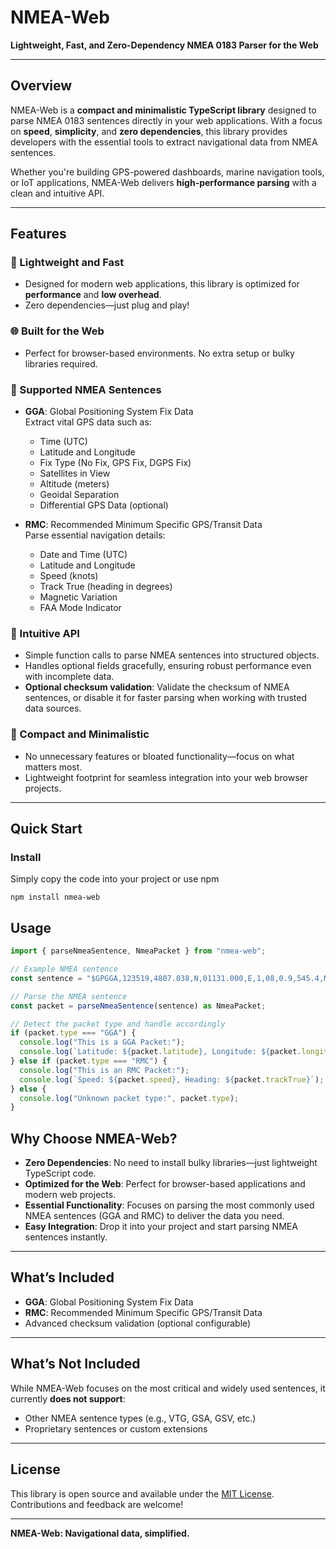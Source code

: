 # **NMEA-Web**

**Lightweight, Fast, and Zero-Dependency NMEA 0183 Parser for the Web**

---

## **Overview**

NMEA-Web is a **compact and minimalistic TypeScript library** designed to parse NMEA 0183 sentences directly in your web applications. With a focus on **speed**, **simplicity**, and **zero dependencies**, this library provides developers with the essential tools to extract navigational data from NMEA sentences.

Whether you're building GPS-powered dashboards, marine navigation tools, or IoT applications, NMEA-Web delivers **high-performance parsing** with a clean and intuitive API.

---

## **Features**

### **🚀 Lightweight and Fast**
- Designed for modern web applications, this library is optimized for **performance** and **low overhead**.
- Zero dependencies—just plug and play!

### **🌐 Built for the Web**
- Perfect for browser-based environments. No extra setup or bulky libraries required.

### **📡 Supported NMEA Sentences**
- **GGA**: Global Positioning System Fix Data  
  Extract vital GPS data such as:
  - Time (UTC)
  - Latitude and Longitude
  - Fix Type (No Fix, GPS Fix, DGPS Fix)
  - Satellites in View
  - Altitude (meters)
  - Geoidal Separation
  - Differential GPS Data (optional)

- **RMC**: Recommended Minimum Specific GPS/Transit Data  
  Parse essential navigation details:
  - Date and Time (UTC)
  - Latitude and Longitude
  - Speed (knots)
  - Track True (heading in degrees)
  - Magnetic Variation
  - FAA Mode Indicator

### **🔧 Intuitive API**
- Simple function calls to parse NMEA sentences into structured objects.
- Handles optional fields gracefully, ensuring robust performance even with incomplete data.
- **Optional checksum validation**: Validate the checksum of NMEA sentences, or disable it for faster parsing when working with trusted data sources.

### **📖 Compact and Minimalistic**
- No unnecessary features or bloated functionality—focus on what matters most.
- Lightweight footprint for seamless integration into your web browser projects.

---

## **Quick Start**

### Install
Simply copy the code into your project or use npm
```shell
npm install nmea-web
```

## Usage
```typescript
import { parseNmeaSentence, NmeaPacket } from "nmea-web";

// Example NMEA sentence
const sentence = "$GPGGA,123519,4807.038,N,01131.000,E,1,08,0.9,545.4,M,46.9,M,,*47";

// Parse the NMEA sentence
const packet = parseNmeaSentence(sentence) as NmeaPacket;

// Detect the packet type and handle accordingly
if (packet.type === "GGA") {
  console.log("This is a GGA Packet:");
  console.log(`Latitude: ${packet.latitude}, Longitude: ${packet.longitude}`);
} else if (packet.type === "RMC") {
  console.log("This is an RMC Packet:");
  console.log(`Speed: ${packet.speed}, Heading: ${packet.trackTrue}`);
} else {
  console.log("Unknown packet type:", packet.type);
}
```
## **Why Choose NMEA-Web?**

- **Zero Dependencies**: No need to install bulky libraries—just lightweight TypeScript code.
- **Optimized for the Web**: Perfect for browser-based applications and modern web projects.
- **Essential Functionality**: Focuses on parsing the most commonly used NMEA sentences (GGA and RMC) to deliver the data you need.
- **Easy Integration**: Drop it into your project and start parsing NMEA sentences instantly.

---

## **What’s Included**

- **GGA**: Global Positioning System Fix Data
- **RMC**: Recommended Minimum Specific GPS/Transit Data
- Advanced checksum validation (optional configurable)

---

## **What’s Not Included**

While NMEA-Web focuses on the most critical and widely used sentences, it currently **does not support**:

- Other NMEA sentence types (e.g., VTG, GSA, GSV, etc.)
- Proprietary sentences or custom extensions

---

## **License**

This library is open source and available under the [MIT License](https://opensource.org/licenses/MIT). Contributions and feedback are welcome!

---

**NMEA-Web: Navigational data, simplified.**
